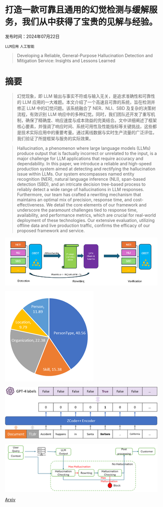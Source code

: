# 打造一款可靠且通用的幻觉检测与缓解服务，我们从中获得了宝贵的见解与经验。

发布时间：2024年07月22日

`LLM应用` `人工智能`

> Developing a Reliable, General-Purpose Hallucination Detection and Mitigation Service: Insights and Lessons Learned

# 摘要

> 幻觉现象，即 LLM 输出与事实不符或与输入无关，是追求准确性和可靠性的 LLM 应用的一大难题。本文介绍了一个高速且可靠的系统，旨在检测并修正 LLM 中的幻觉问题。该系统融合了 NER、NLI、SBD 及复杂的决策树流程，有效识别 LLM 响应中的多种幻觉。同时，我们团队还开发了重写机制，确保了精确度、响应速度与成本效益的完美结合。文中详细阐述了框架核心要素，并强调了响应时间、系统可用性及性能指标等关键挑战，这些都是技术实际应用中的重要考量。通过离线数据与实时生产流量的广泛评估，我们验证了所提框架与服务的实际效果。

> Hallucination, a phenomenon where large language models (LLMs) produce output that is factually incorrect or unrelated to the input, is a major challenge for LLM applications that require accuracy and dependability. In this paper, we introduce a reliable and high-speed production system aimed at detecting and rectifying the hallucination issue within LLMs. Our system encompasses named entity recognition (NER), natural language inference (NLI), span-based detection (SBD), and an intricate decision tree-based process to reliably detect a wide range of hallucinations in LLM responses. Furthermore, our team has crafted a rewriting mechanism that maintains an optimal mix of precision, response time, and cost-effectiveness. We detail the core elements of our framework and underscore the paramount challenges tied to response time, availability, and performance metrics, which are crucial for real-world deployment of these technologies. Our extensive evaluation, utilizing offline data and live production traffic, confirms the efficacy of our proposed framework and service.

![打造一款可靠且通用的幻觉检测与缓解服务，我们从中获得了宝贵的见解与经验。](../../../paper_images/2407.15441/1_federated_hallucination_system_v2.png)

![打造一款可靠且通用的幻觉检测与缓解服务，我们从中获得了宝贵的见解与经验。](../../../paper_images/2407.15441/2_entity_distribution_cropped.png)

![打造一款可靠且通用的幻觉检测与缓解服务，我们从中获得了宝贵的见解与经验。](../../../paper_images/2407.15441/5_rtd_intro.png)

![打造一款可靠且通用的幻觉检测与缓解服务，我们从中获得了宝贵的见解与经验。](../../../paper_images/2407.15441/user_experience_fig.png)

[Arxiv](https://arxiv.org/abs/2407.15441)